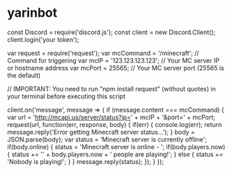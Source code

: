 # yarinbot
 
const Discord = require('discord.js');
const client = new Discord.Client();
client.login('your token');

var request = require('request');
var mcCommand = '/minecraft'; // Command for triggering
var mcIP = '123.123.123.123'; // Your MC server IP or hostname address
var mcPort = 25565; // Your MC server port (25565 is the default)

// IMPORTANT: You need to run "npm install request" (without quotes) in your terminal before executing this script

client.on('message', message => {
    if (message.content === mcCommand) {
        var url = 'http://mcapi.us/server/status?ip=' + mcIP + '&port=' + mcPort;
        request(url, function(err, response, body) {
            if(err) {
                console.log(err);
                return message.reply('Error getting Minecraft server status...');
            }
            body = JSON.parse(body);
            var status = 'Minecraft server is currently offline';
            if(body.online) {
                status = 'Minecraft server is online  -  ';
                if(body.players.now) {
                    status += '' + body.players.now + ' people are playing!';
                } else {
                    status += 'Nobody is playing!';
                }
            }
            message.reply(status);
        });
    }
});
